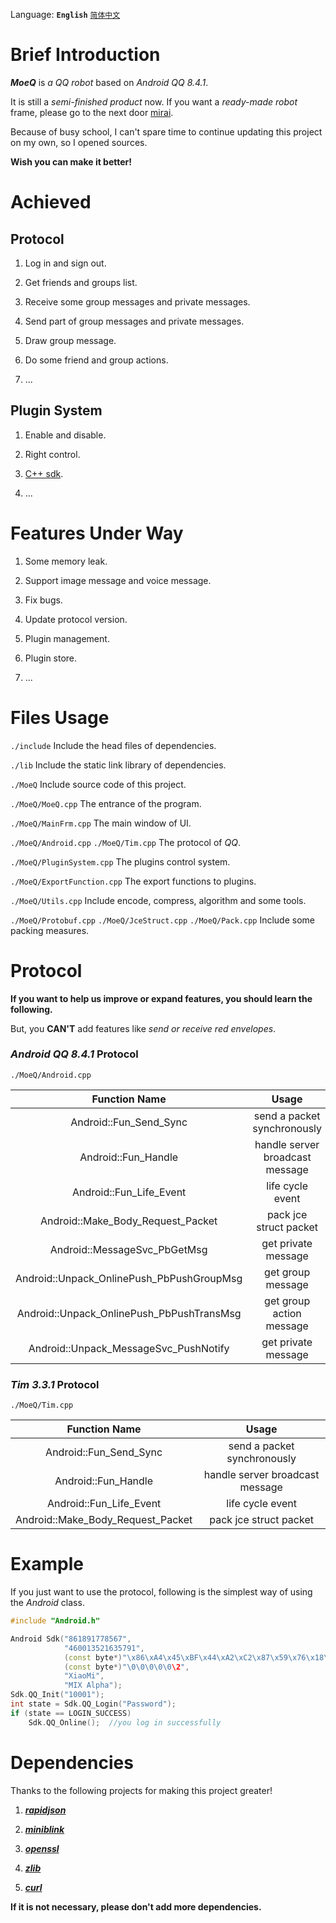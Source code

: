 Language: **`English`** [`简体中文`](https://github.com/YuFanXing/MoeQ/blob/master/README_ZH.md)

# Brief Introduction

***MoeQ*** is *a QQ robot* based on *Android QQ 8.4.1*.

It is still a *semi-finished product* now. If you want a *ready-made robot* frame, please go to the next door [mirai](https://www.google.com).

Because of busy school, I can't spare time to continue updating this project on my own, so I opened sources.

**Wish you can make it better!**

# Achieved

## Protocol

1. Log in and sign out.

2. Get friends and groups list.

2. Receive some group messages and private messages.

3. Send part of group messages and private messages.

4. Draw group message.

5. Do some friend and group actions.

6. ...

## Plugin System

1. Enable and disable.

2. Right control.

3. [C++ sdk](https://github.com/YuFanXing/mqcppsdk).

4. ...

# Features Under Way

1. Some memory leak.

2. Support image message and voice message.

3. Fix bugs.

4. Update protocol version.

5. Plugin management.

6. Plugin store.

8. ...

# Files Usage

`./include` Include the head files of dependencies.

`./lib` Include the static link library of dependencies.

`./MoeQ` Include source code of this project.


`./MoeQ/MoeQ.cpp` The entrance of the program.

`./MoeQ/MainFrm.cpp` The main window of UI.

`./MoeQ/Android.cpp` `./MoeQ/Tim.cpp` The protocol of *QQ*.

`./MoeQ/PluginSystem.cpp` The plugins control system.

`./MoeQ/ExportFunction.cpp` The export functions to plugins.

`./MoeQ/Utils.cpp` Include encode, compress, algorithm and some tools.

`./MoeQ/Protobuf.cpp` `./MoeQ/JceStruct.cpp` `./MoeQ/Pack.cpp` Include some packing measures.

# Protocol

**If you want to help us improve or expand features, you should learn the following.**

But, you **CAN'T** add features like *send or receive red envelopes*.

### *Android QQ 8.4.1* Protocol

`./MoeQ/Android.cpp`

|               Function Name               |              Usage              |
| :---------------------------------------: | :-----------------------------: |
|          Android::Fun_Send_Sync           |   send a packet synchronously   |
|            Android::Fun_Handle            | handle server broadcast message |
|          Android::Fun_Life_Event          |        life cycle event         |
|     Android::Make_Body_Request_Packet     |     pack jce struct packet      |
|       Android::MessageSvc_PbGetMsg        |       get private message       |
| Android::Unpack_OnlinePush_PbPushGroupMsg |        get group message        |
| Android::Unpack_OnlinePush_PbPushTransMsg |    get group action message     |
|   Android::Unpack_MessageSvc_PushNotify   |       get private message       |

### *Tim 3.3.1* Protocol

`./MoeQ/Tim.cpp`

|           Function Name           |              Usage              |
| :-------------------------------: | :-----------------------------: |
|      Android::Fun_Send_Sync       |   send a packet synchronously   |
|        Android::Fun_Handle        | handle server broadcast message |
|      Android::Fun_Life_Event      |        life cycle event         |
| Android::Make_Body_Request_Packet |     pack jce struct packet      |

# Example

If you just want to use the protocol,  following is the simplest way of using the *Android* class.

```c++
#include "Android.h"

Android Sdk("861891778567", 
            "460013521635791", 
            (const byte*)"\x86\xA4\x45\xBF\x44\xA2\xC2\x87\x59\x76\x18\xF6\xF3\x6E\xB6\x8C", 
            (const byte*)"\0\0\0\0\0\2", 
            "XiaoMi", 
            "MIX Alpha");
Sdk.QQ_Init("10001");
int state = Sdk.QQ_Login("Password");
if (state == LOGIN_SUCCESS)
    Sdk.QQ_Online();  //you log in successfully
```

# Dependencies

Thanks to the following projects for making this project greater!

1. ***[rapidjson](https://github.com/Tencent/rapidjson)***

2. ***[miniblink](https://github.com/weolar/miniblink49)***
3. ***[openssl](https://github.com/openssl/openssl)***
4. ***[zlib](https://github.com/madler/zlib)***
5. ***[curl](https://github.com/curl/curl)***

**If it is not necessary,  please don't add more dependencies.**

